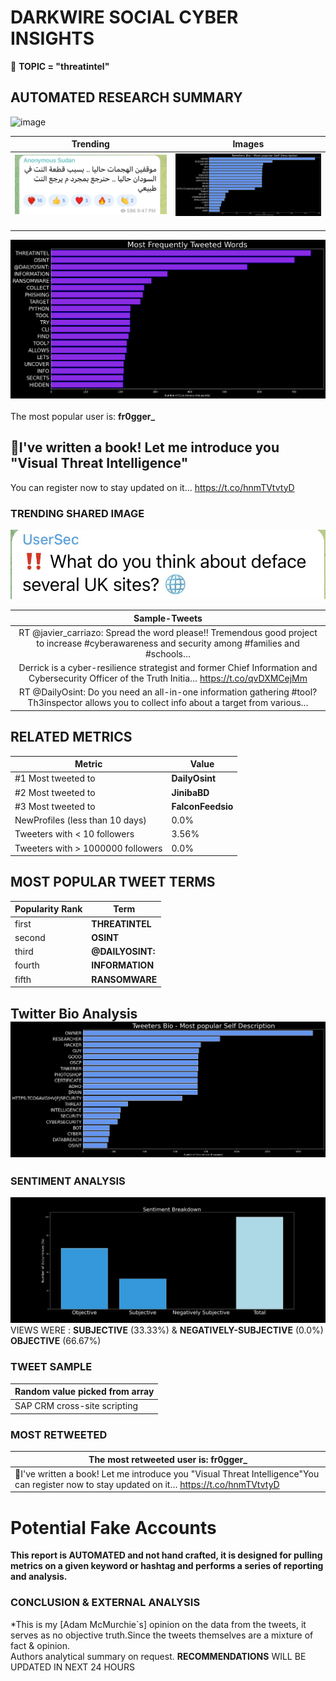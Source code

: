 # DARKWIRE SOCIAL CYBER INSIGHTS 
&#x1F34E; **TOPIC = "threatintel"**

## AUTOMATED RESEARCH SUMMARY
  ![image](darkLogo.png)   

|  Trending  |   Images | 
:-------------------------:|:-------------------------:
|  ![image](assets/threatintel/imageFile1.jpg)     <img width=200/> | ![image](assets/threatintel/imageFile2.jpg) <img width=200/> |   
 
 
![image](assets/threatintel/TWEETS.png)
<br></br>
The most popular user is: **fr0gger_**  
 

## 🤗I've written a book! Let me introduce you "Visual Threat Intelligence"

You can register now to stay updated on it… https://t.co/hnmTVtvtyD 

  




### TRENDING SHARED IMAGE

![image](assets/threatintel/twitterPostedImage.png)



|                **Sample-Tweets**        |
| :-------------: |
| RT @javier_carriazo: Spread the word please‼️ Tremendous good project to increase #cyberawareness and security among #families and #schools… |
| Derrick is a cyber-resilience strategist and former Chief Information and Cybersecurity Officer of the Truth Initia… https://t.co/qvDXMCejMm |
| RT @DailyOsint: Do you need an all-in-one information gathering #tool?Th3inspector allows you to collect info about a target from various… |

## RELATED METRICS<br>
| Metric | Value |
| ------------- | ------------- |
| #1 Most tweeted to  | **DailyOsint** |
| #2 Most tweeted to  | **JinibaBD** |
| #3 Most tweeted to  | **FalconFeedsio** |
| NewProfiles (less than 10 days) | 0.0%  |
| Tweeters with < 10 followers  | 3.56%|
| Tweeters with > 1000000 followers  | 0.0%  |



## MOST POPULAR TWEET TERMS 


| Popularity Rank  | Term |
| ------------- | ------------- |
| first  | **THREATINTEL**  |
| second  | **OSINT**  |
| third  | **@DAILYOSINT:** |
| fourth  | **INFORMATION**  |
| fifth  | **RANSOMWARE**  |


## Twitter Bio Analysis![image](assets/threatintel/BIO.png)
### SENTIMENT ANALYSIS
![image](assets/threatintel/sentiment.png)
VIEWS WERE : **SUBJECTIVE**  (33.33%) & **NEGATIVELY-SUBJECTIVE** (0.0%) **OBJECTIVE** (66.67%)

### TWEET SAMPLE 
| Random value picked from array |
| ------------- |
|SAP CRM cross-site scripting | CVE-2023-29188 - https://t.co/FW7z6hDpgC#CVE #Vulnerability #OSINT #ThreatIntel #Cyber |

### MOST RETWEETED 

| The most retweeted user is: **fr0gger_**  |
| ------------- |
| 🤗I've written a book! Let me introduce you "Visual Threat Intelligence"You can register now to stay updated on it… https://t.co/hnmTVtvtyD |

# Potential Fake Accounts
 

<b> This report is AUTOMATED and not hand crafted, it is designed for pulling metrics on a given keyword or hashtag and performs a series of reporting and analysis.</b>  
### CONCLUSION & EXTERNAL ANALYSIS

*This is my [Adam McMurchie`s] opinion on the data from the tweets, it serves as no objective truth.Since the tweets themselves are a mixture of fact & opinion.<br>
Authors analytical summary on request.
**RECOMMENDATIONS** WILL BE UPDATED IN NEXT  24 HOURS <br>